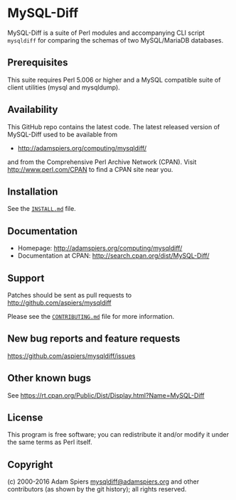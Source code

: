 MySQL-Diff
==========

MySQL-Diff is a suite of Perl modules and accompanying CLI script
`mysqldiff` for comparing the schemas of two MySQL/MariaDB databases.

Prerequisites
-------------

This suite requires Perl 5.006 or higher and a MySQL compatible suite
of client utilities (mysql and mysqldump).

Availability
------------

This GitHub repo contains the latest code.  The latest released
version of MySQL-Diff used to be available from

- http://adamspiers.org/computing/mysqldiff/

and from the Comprehensive Perl Archive Network (CPAN).  Visit
<http://www.perl.com/CPAN> to find a CPAN site near you.

Installation
------------

See the [`INSTALL.md`](INSTALL.md) file.

Documentation
-------------

- Homepage: http://adamspiers.org/computing/mysqldiff/
- Documentation at CPAN: http://search.cpan.org/dist/MySQL-Diff/

Support
-------

Patches should be sent as pull requests to http://github.com/aspiers/mysqldiff

Please see the [`CONTRIBUTING.md`](CONTRIBUTING.md) file for more
information.

New bug reports and feature requests
------------------------------------

https://github.com/aspiers/mysqldiff/issues

Other known bugs
----------------

See https://rt.cpan.org/Public/Dist/Display.html?Name=MySQL-Diff

License
-------

This program is free software; you can redistribute it and/or modify
it under the same terms as Perl itself.

Copyright
---------

(c) 2000-2016 Adam Spiers <mysqldiff@adamspiers.org> and other contributors (as shown
by the git history); all rights reserved.
